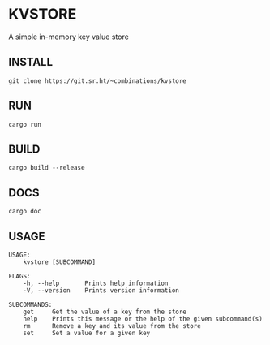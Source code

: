 KVSTORE
=


A simple in-memory key value store


## INSTALL

```
git clone https://git.sr.ht/~combinations/kvstore
```

## RUN

```
cargo run 
```

## BUILD

```
cargo build --release
```

## DOCS

```
cargo doc
```

## USAGE

```
USAGE:
    kvstore [SUBCOMMAND]

FLAGS:
    -h, --help       Prints help information
    -V, --version    Prints version information

SUBCOMMANDS:
    get     Get the value of a key from the store
    help    Prints this message or the help of the given subcommand(s)
    rm      Remove a key and its value from the store
    set     Set a value for a given key

```
